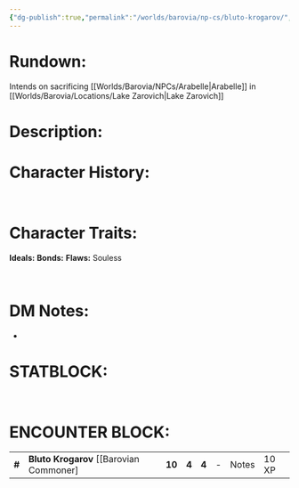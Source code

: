 ```yaml
---
{"dg-publish":true,"permalink":"/worlds/barovia/np-cs/bluto-krogarov/","tags":["Barovia"]}
---
```


# **Rundown:**

Intends on sacrificing [[Worlds/Barovia/NPCs/Arabelle\|Arabelle]] in [[Worlds/Barovia/Locations/Lake Zarovich\|Lake Zarovich]]

# **Description:**



# **Character History:**

 
 
 

# **Character Traits:** 


**Ideals:**
**Bonds:**
**Flaws:** Souless 

 
 
 

# **DM Notes:**

-    

# **STATBLOCK:**

 

# **ENCOUNTER BLOCK:**

|        |                                            |        |       |       |     |       |       |
|--------|--------------------------------------------|--------|-------|-------|-----|-------|-------|
| **\#** | **Bluto Krogarov** \[\[Barovian Commoner\] | **10** | **4** | **4** | \-  | Notes | 10 XP |

